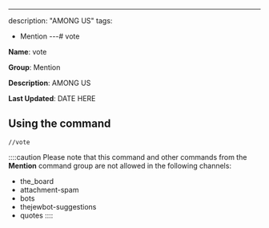 ---
description: "AMONG US"
tags:
  - Mention
---# vote

**Name**: vote

**Group**: Mention

**Description**: AMONG US

**Last Updated**: DATE HERE

## Using the command

    //vote

::::caution Please note that this command and other commands from the **Mention** command group are not allowed in the following channels:
- the_board
- attachment-spam
- bots
- thejewbot-suggestions
- quotes
::::